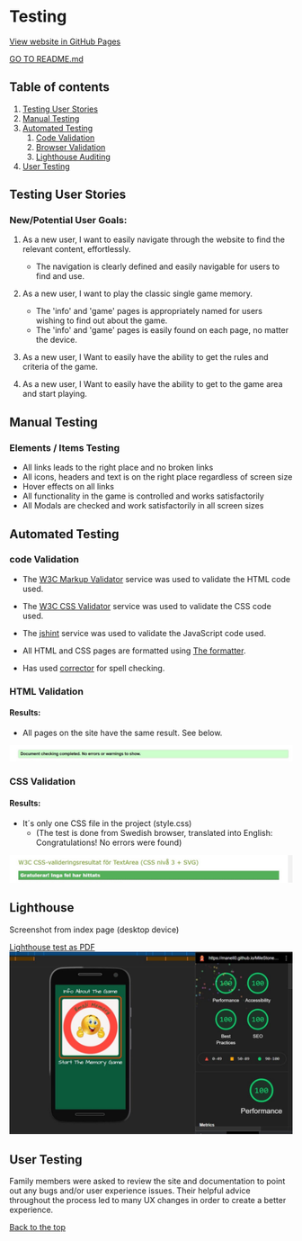 # Testing

[View website in GitHub Pages](https://manell0.github.io/MileStone-2-emoji-memory/index.html)

[GO TO README.md](README.md)

## Table of contents

1. [Testing User Stories](#Testing-User-Stories)
2. [Manual Testing](#Manual-Testing)
3. [Automated Testing](#Automated-Testing)
   1. [Code Validation](#Code-Validation)
   2. [Browser Validation](#HTML-Validation)
   3. [Lighthouse Auditing](#Lighthouse)
4. [User Testing](#User-Testing)

## Testing User Stories

### New/Potential User Goals:

1. As a new user, I want to easily navigate through the website to find the relevant content, effortlessly.

   - The navigation is clearly defined and easily navigable for users to find and use.

2. As a new user, I want to play the classic single game memory.

   - The 'info' and 'game' pages is appropriately named for users wishing to find out about the game.
   - The 'info' and 'game' pages is easily found on each page, no matter the device.

3. As a new user, I Want to easily have the ability to get the rules and criteria of the game.

4. As a new user, I Want to easily have the ability to get to the game area and start playing.

## Manual Testing

### Elements / Items Testing

- All links leads to the right place and no broken links
- All icons, headers and text is on the right place regardless of screen size
- Hover effects on all links
- All functionality in the game is controlled and works satisfactorily
- All Modals are checked and work satisfactorily in all screen sizes

## Automated Testing

### code Validation

- The [W3C Markup Validator](https://validator.w3.org/) service was used to validate the HTML code used.

- The [W3C CSS Validator](https://jigsaw.w3.org/css-validator/) service was used to validate the CSS code used.

- The [jshint](https://jshint.com/) service was used to validate the JavaScript code used.

- All HTML and CSS pages are formatted using [The formatter](https://www.freeformatter.com/).

- Has used [corrector](https://www.corrector.co/) for spell checking.

### HTML Validation

#### Results:

- All pages on the site have the same result. See below.

![HTML Validation](assets/stuff/html-validaor-image.jpg)

### CSS Validation

#### Results:

- It´s only one CSS file in the project (style.css)
  - (The test is done from Swedish browser, translated into English: Congratulations! No errors were found)

![CSS Validation](assets/stuff/css-validaor-image.jpg)

## Lighthouse

Screenshot from index page (desktop device)

[Lighthouse test as PDF ](assets/stuff/lighthouse.pdf)
![lighthouse test](assets/stuff/lighthouse-index.jpg)

## User Testing

Family members were asked to review the site and documentation to point out any bugs and/or user experience issues. Their helpful advice throughout the process led to many UX changes in order to create a better experience.

[Back to the top](#Testing)
